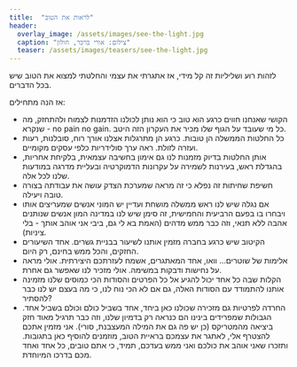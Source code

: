 ```yaml
---
title:  "לראות את הטוב"
header:
  overlay_image: /assets/images/see-the-light.jpg
  caption: "צילום: אורי ברכר, חולון"
  teaser: /assets/images/teasers/see-the-light.jpg
---
```

לזהות רוע ושליליות זה קל מידי, אז אתגרתי את עצמי והחלטתי למצוא את הטוב שיש בכל הדברים.
<!--more-->
אז הנה מתחילים:
* הקושי שאנחנו חווים כרגע הוא טוב כי הוא נותן לכולנו הזדמנות לצמוח ולהתחזק, מה שנקרא - no pain no gain. כל מי שעובד על הגוף שלו מכיר את העקרון הזה היטב.
* כל החלטות הממשלה הן טובות. כרגע הן מתרגלות אצלנו אורך רוח, סובלנות, רעות ועזרה לזולת. ראה ערך סולידריות כלפי עסקים מקומיים.
* אותן החלטות בדיוק מזמנות לנו גם אימון בחשיבה עצמאית, בלקיחת אחריות, בהגדלת ראש, בעירנות לשמירה על עקרונות הדמוקרטיה ובעליית מדרגה במודעות שלנו לכל אלה.
* חשיפת שחיתות זה נפלא כי זה מראה שמערכת הצדק עושה את עבודתה בצורה טובה ויעילה.
* אם נגלה שיש לנו ראש ממשלה מושחת ועדיין יש המוני אנשים שמעריצים אותו ויבחרו בו בפעם הרביעית והחמישית, זה סימן שיש לנו במדינה המון אנשים שנותנים אהבה ללא תנאי, וזה כבר ממש מדהים (האמת בא לי גם, ביבי אני אוהב אותך - בלי ציניות).
* הקיטוב שיש כרגע בחברה מזמין אותנו לשיעור בבניית גשרים. אחד השיעורים החזקים, והכל ממש בחינם, רק היום.
* אלימות של שוטרים... וואו, אחד המאתגרים, אשמח לעזרתכם היצירתית. אולי מראה על נחישות ודבקות במשימה. אולי מזכיר לנו שאפשר גם אחרת.
* הקלות שבה כל אחד יכול להגיע אל כל הפרטים והסודות הכי כמוסים שלנו מזמינה אותנו להתמודד עם הסודות האלה, גם אם לא הכי נוח לנו, כי מה בעצם יש לנו כבר להסתיר?
* החרדה לפרטיות גם מזכירה שכולנו כאן ביחד, אחד בשביל כולם וכולם בשביל אחד. הגבולות שמפרידים בינינו הם כנראה רק בדמיון שלנו, וזה כבר תרגיל מאוד חזק ביציאה מהמטריקס (כן יש פה גם את המילה המעצבנת, סורי).
  אני מזמין אתכם להצטרף אלי, לאתגר את עצמכם בראיית הטוב, מוזמנים להוסיף כאן בתגובות. ותזכרו שאני אוהב את כולכם ואני ממש בעדכם, תמיד, כי אתם טובים, כל אחד ואחד מכם בדרכו המיוחדת.
